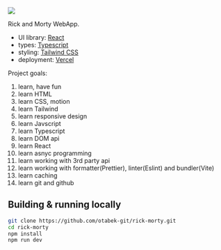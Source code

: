 <img src="public/rick-morty-md.png">

Rick and Morty WebApp.

- UI library: [React](https://react.dev)
- types: [Typescript](https://www.typescriptlang.org)
- styling: [Tailwind CSS](https://tailwindcss.com)
- deployment: [Vercel](https://vercel.com)

Project goals:

1. learn, have fun
2. learn HTML
3. learn CSS, motion
4. learn Tailwind
5. learn responsive design
6. learn Javscript
7. learn Typescript
8. learn DOM api
9. learn React
10. learn asnyc programming
11. learn working with 3rd party api
12. learn working with formatter(Prettier), linter(Eslint) and bundler(Vite)
13. learn caching
14. learn git and github

## Building & running locally

```bash
git clone https://github.com/otabek-git/rick-morty.git
cd rick-morty
npm install
npm run dev
```
